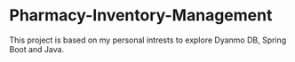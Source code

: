 # Pharmacy-Inventory-Management

This project is based on my personal intrests to explore Dyanmo DB, Spring Boot and Java.
